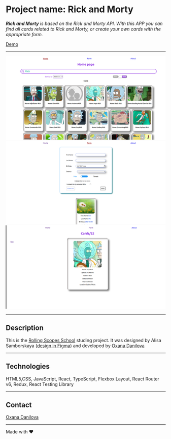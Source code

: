 # Project name: Rick and Morty

_**Rick and Morty** is based on the Rick and Morty API. With this APP you can find all cards related to Rick and Morty, or create your own cards with the appropriate form._

[Demo](https://oxanadanilova.github.io/rick_and_morty/react-redux)

---

![Home page](./public/images/home-page.png)
![Form page](./public/images/form-page.png)
![Card page](./public/images/card-page.png)

---

## Description

This is the [Rolling Scopes School](https://rs.school/index.html) studing project.
It was designed by Alisa Samborskaya ([design in Figma](https://www.figma.com/file/jfEFwkXVj1WRq7sUHDr8os/PetStory-online?node-id=0%3A1)) and developed by [Oxana Danilova](https://github.com/OxanaDanilova)

---

## Technologies

HTML5,CSS, JavaScript, React, TypeScript, Flexbox Layout, React Router v6, Redux, React Testing Library

---

## Contact

[Oxana Danilova](https://www.linkedin.com/in/oxana-danilova-b082a0156/)

---

Made with ❤️

